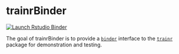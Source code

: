 
# trainrBinder

<!-- badges: start -->
[![Launch Rstudio Binder](http://mybinder.org/badge_logo.svg)](https://mybinder.org/v2/gh/ericwburden/trainrBinder/master?urlpath=rstudio)
<!-- badges: end -->

The goal of trainrBinder is to provide a [`binder`](https://mybinder.org/) interface to the [`trainr`](https://github.com/ericwburden/trainr) package for demonstration and testing.

